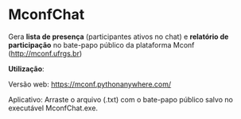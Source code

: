 # MconfChat
Gera **lista de presença** (participantes ativos no chat) e **relatório de participação** no bate-papo público da plataforma Mconf (http://mconf.ufrgs.br)

**Utilização**: 

Versão web: https://mconf.pythonanywhere.com/

Aplicativo: Arraste o arquivo (.txt) com o bate-papo público salvo no executável MconfChat.exe.
